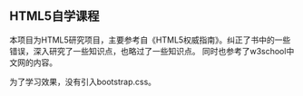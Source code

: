 ## HTML5自学课程


本项目为HTML5研究项目，主要参考自《HTML5权威指南》。纠正了书中的一些错误，深入研究了一些知识点，也略过了一些知识点。
同时也参考了w3school中文网的内容。

为了学习效果，没有引入bootstrap.css。